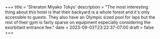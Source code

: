 +++
title = 'Sheraton Miyako Tokyo'
description = "The most interesting thing about this hotel is that their backyard is a whole forest and it's only accessible to guests. They also have an Olympic sized pool for laps but the rest of their gym is fairly sparse on equipment especially considering the exorbitant entrance fee."
date = 2023-09-03T23:22:37-07:00
draft = false
+++
